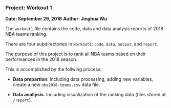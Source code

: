 ### Project: Workout 1

**Date: September 29, 2018**
**Author: Jinghua Wu**

The `workout1` file contains the code, data and data analysis reports of 2018 NBA teams ranking.     

There are four subdirectories in `workout1`: `code`, `data`, `output`, and `report`.      

The purpose of this project is to rank all NBA teams based on their performances in the 2018 season.     

This is accomplished by the follwing process:     

- **Data prepartion**: Including data processing, adding new variables, create a new `nba2018-teams.csv` data file.      

- **Data anallysis**. Including visualization of the ranking data (files stored at `/report`).           


